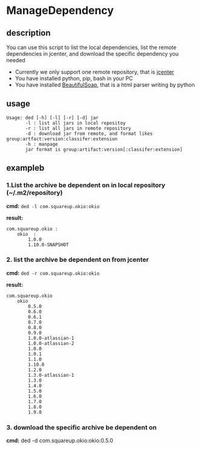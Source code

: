 # ManageDependency

## description
You can use this script to list the local dependencies, list the remote dependencies in jcenter, and download the specific dependency you needed
* Currently we only support one remote repository, that is [jcenter](http://jcenter.bintray.com/)
* You have installed python, pip, bash in your PC
* You have installed [BeautifulSoap](https://www.crummy.com/software/BeautifulSoup/#Download/), that is a html parser writing by python

## usage
~~~
Usage: ded [-h] [-l] [-r] [-d] jar
       -l : list all jars in local repositoy
       -r : list all jars in remote repository
       -d : download jar from remote, and format likes group:artfact:version:classifer:extension
       -h : manpage
       jar format is group:artifact:version[:classifer:extension]
~~~

## exampleb
### 1.List the archive be dependent on in local repository (~/.m2/repository) 
**cmd:** `ded -l com.squareup.okio:okio`

**result:**
~~~
com.squareup.okio :
	okio  :
		1.0.0
		1.10.0-SNAPSHOT
~~~

### 2. list the archive be dependent on from jcenter
**cmd:** `ded -r com.squareup.okio:okio`

**result:**
~~~
com.squareup.okio
	okio
		0.5.0
		0.6.0
		0.6.1
		0.7.0
		0.8.0
		0.9.0
		1.0.0-atlassian-1
		1.0.0-atlassian-2
		1.0.0
		1.0.1
		1.1.0
		1.10.0
		1.2.0
		1.3.0-atlassian-1
		1.3.0
		1.4.0
		1.5.0
		1.6.0
		1.7.0
		1.8.0
		1.9.0
~~~

### 3. download the specific archive be dependent on
**cmd:** ded -d com.squareup.okio:okio:0.5.0

